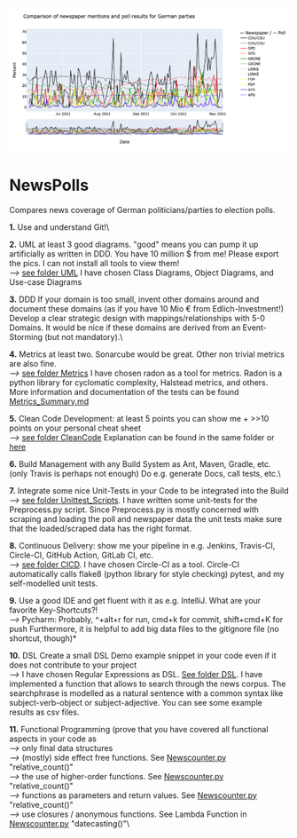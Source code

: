 ![alt text](https://raw.githubusercontent.com/SamiNenno/NewsPoll/master/Images/Front_Image.png)


# NewsPolls


Compares news coverage of German politicians/parties to election polls.




**1.** Use and understand Git!\

**2.** UML at least 3 good diagrams. "good" means you can pump it up artificially as written in DDD. You have 10 million $ from me! Please export the pics. I can not install all tools to view them!\
    *-->* [see folder UML](UML) I have chosen Class Diagrams, Object Diagrams, and Use-case Diagrams

**3.** DDD If your domain is too small, invent other domains around and document these domains (as if you have 10 Mio € from Edlich-Investment!) Develop a clear strategic design with mappings/relationships with 5-0 Domains. It would be nice if these domains are derived from an Event-Storming (but not mandatory).\

**4.** Metrics at least two. Sonarcube would be great. Other non trivial metrics are also fine.\
    *-->* [see folder Metrics](Metrics) I have chosen radon as a tool for metrics. Radon is a python library
    for cyclomatic complexity, Halstead metrics, and others. More information and documentation of the tests
    can be found [Metrics_Summary.md](Metrics_Summary.md)

**5.** Clean Code Development: at least 5 points you can show me + >>10 points on your personal cheat sheet\
    *-->* [see folder CleanCode](CleanCode) Explanation can be found in the same folder or [here](WhyIsThisCleanCode.txt)

**6.** Build Management with any Build System as Ant, Maven, Gradle, etc. (only Travis is perhaps not enough) Do e.g. generate Docs, call tests, etc.\

**7.** Integrate some nice Unit-Tests in your Code to be integrated into the Build\
    *-->* [see folder Unittest_Scripts](Unittest_Scripts). I have written some unit-tests for the Preprocess.py
    script. Since Preprocess.py is mostly concerned with scraping and loading the poll and newspaper data
    the unit tests make sure that the loaded/scraped data has the right format.

**8.** Continuous Delivery: show me your pipeline in e.g. Jenkins, Travis-CI, Circle-CI, GitHub Action, GitLab CI, etc.\
    *-->* [see folder CICD](CICD). I have chosen Circle-CI as a tool. Circle-CI automatically calls flake8 (python library for style checking)
    pytest, and my self-modelled unit tests.

**9.** Use a good IDE and get fluent with it as e.g. IntelliJ. What are your favorite Key-Shortcuts?!\
    *-->* Pycharm: Probably, ^+alt+r for run, cmd+k for commit, shift+cmd+K for push
        Furthermore, it is helpful to add big data files to the gitignore file (no shortcut, though)*

**10.** DSL Create a small DSL Demo example snippet in your code even if it does not contribute to your project\
    *-->* I have chosen Regular Expressions as DSL. [See folder DSL](DSL). I have implemented a function
    that allows to search through the news corpus. The searchphrase is modelled as a natural sentence with a
    common syntax like subject-verb-object or subject-adjective. You can see some example results as csv files.

**11.** Functional Programming (prove that you have covered all functional aspects in your code as\
    *-->* only final data structures\
    *-->* (mostly) side effect free functions. See [Newscounter.py](Newscounter.py) "relative_count()"\
    *-->* the use of higher-order functions. See [Newscounter.py](Newscounter.py) "relative_count()"\
    *-->* functions as parameters and return values. See [Newscounter.py](Newscounter.py) "relative_count()"\
    *-->* use closures / anonymous functions. See Lambda Function in [Newscounter.py](Newscounter.py) "datecasting()"\